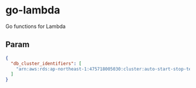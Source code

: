 # go-lambda
Go functions for Lambda

## Param

```json
{
  "db_cluster_identifiers": [
    "arn:aws:rds:ap-northeast-1:475718005030:cluster:auto-start-stop-test-2"
  ]
}
```
